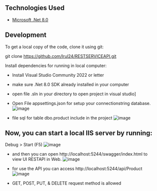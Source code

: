 ## Technologies Used

- [Microsoft .Net 8.0](https://dotnet.microsoft.com/id-id/learn)



## Development

To get a local copy of the code, clone it using git:

git clone https://github.com/Irul24/RESTSERVICEAPI.git

Install dependencies for running in local computer:
- Install Visual Studio Community 2022 or letter

- make sure .Net 8.0 SDK already installed in your computer

- open file .sln in your directory to open project in visual studio]

- Open File appsettings.json for setup your connectionstring database.
![image](https://github.com/user-attachments/assets/e2652c72-b555-430c-a981-5017a0c58b92)

- file sql for table dbo.product include in the project
![image](https://github.com/user-attachments/assets/c4183020-9905-40cd-98a6-92289cc814bc)



## Now, you can start a local IIS server by running:
Debug > Start (F5)
![image](https://github.com/user-attachments/assets/48dfd6d3-2a0f-4d89-9690-c429a742e44a)

- and then you can open http://localhost:5244/swagger/index.html to view UI RESTAPI in Web.
![image](https://github.com/user-attachments/assets/4a01fa34-821a-48a0-8419-81d63fb1c1ac)

- for use the API you can access http://localhost:5244/api/Product
![image](https://github.com/user-attachments/assets/a80b86b7-22e0-44bb-acdd-02228ab0d939)

- GET, POST, PUT, & DELETE request method is allowed 


